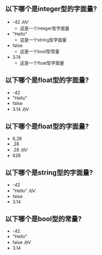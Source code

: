 ## 以下哪个是integer型的字面量?
* -42 *对√*
    * 这是一个integer型字面量
* "Hello"
    * 这是一个string型字面量
* false
    * 这是一个bool型常量
* 3.14
    * 这是一个float型字面量

## 以下哪个是float型的字面量?
* -42
* "Hello"
* false
* 3.14 *对√*

## 以下哪个是float型的字面量?
* 6,28
* ,28
* .28 *对√*
* 628

## 以下哪个是string型的字面量?
* -42
* "Hello" *对√*
* false
* 3.14

## 以下哪个是bool型的常量?
* -42
* "Hello"
* false *对√*
* 3.14
